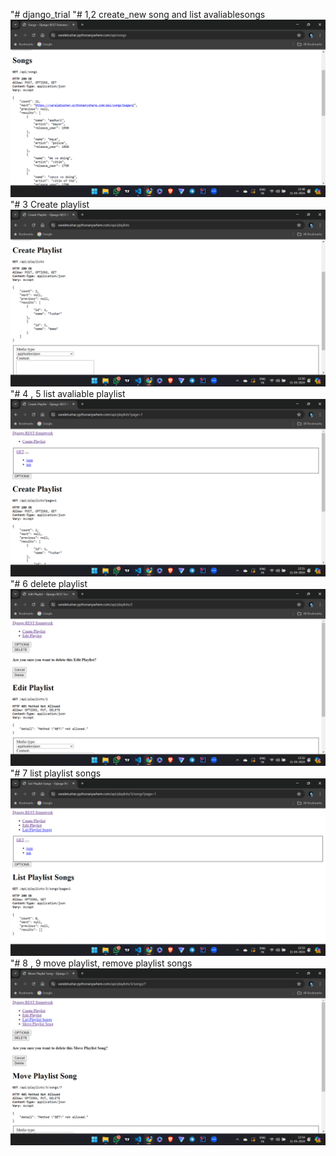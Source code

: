 "# django_trial
"# 1,2 create_new song and list avaliablesongs
![first and second operations ](https://github.com/Tushar25v/Djangoproj/blob/main/Screenshot%20(71).png)
"# 3 Create playlist
![third operation(Create play list) ](https://github.com/Tushar25v/Djangoproj/blob/main/Screenshot%20(72).png)
"# 4 , 5 list avaliable playlist
![4th and 5th operation(playlist) ](https://github.com/Tushar25v/Djangoproj/blob/main/Screenshot%20(73).png)
"# 6 delete playlist
![third operation( play list) ](https://github.com/Tushar25v/Djangoproj/blob/main/Screenshot%20(74).png)
"# 7 list playlist songs
![seventh operation( play list) ](https://github.com/Tushar25v/Djangoproj/blob/main/Screenshot%20(75).png)
"# 8 , 9 move playlist, remove playlist songs
![eight and ningth oration( play list) ](https://github.com/Tushar25v/Djangoproj/blob/main/Screenshot%20(76).png)



